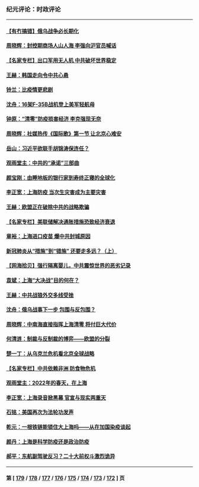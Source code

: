 ### 纪元评论：时政评论
---
#### [【有冇搞错】俄乌战争必长期化](../../pages/nsc1025/n13700356.md) 
#### [周晓辉：封控期商场人山人海 李强向沪官员喊话](../../pages/nsc1025/n13701364.md) 
#### [【名家专栏】出口军用无人机 中共破坏世界稳定](../../pages/nsc1025/n13699664.md) 
#### [王赫：韩国走向令中共心悬](../../pages/nsc1025/n13701470.md) 
#### [铃兰：比疫情更悲剧](../../pages/nsc1025/n13701382.md) 
#### [沈舟：16架F-35B战机登上美军轻航母](../../pages/nsc1025/n13701002.md) 
#### [钟原：“清零”防疫损害经济 李克强现无奈](../../pages/nsc1025/n13700280.md) 
#### [周晓辉：社媒热传《国际歌》第一节 让北京心难安](../../pages/nsc1025/n13700202.md) 
#### [岳山：习近平欲联手胡锦涛保连任？](../../pages/nsc1025/n13699342.md) 
#### [观雨堂主：中共的“承诺”三部曲](../../pages/nsc1025/n13699263.md) 
#### [颜宝刚：由睡地板的银行家到寿终正寝的全球化](../../pages/nsc1025/n13699173.md) 
#### [李正宽：上海防疫 当次生灾害成为主要灾害](../../pages/nsc1025/n13698789.md) 
#### [王赫：欧盟正在破除中共的战略欺骗](../../pages/nsc1025/n13697877.md) 
#### [【名家专栏】美联储解决通胀措施恐致经济衰退](../../pages/nsc1025/n13697010.md) 
#### [章裕：上海进口疫苗 爆中共封城原因](../../pages/nsc1025/n13696731.md) 
#### [新冠肺炎从“措施”到“错施” 还要走多远？（上）](../../pages/nsc1025/n13696709.md) 
#### [【网海拾贝】强行隔离婴儿，中共震惊世界的恶劣记录](../../pages/nsc1025/n13696703.md) 
#### [袁斌：上海“大决战”目的何在？](../../pages/nsc1025/n13696663.md) 
#### [王赫：中共战狼外交多线受挫](../../pages/nsc1025/n13695945.md) 
#### [沈舟：俄乌战事下一步 包围与反包围？](../../pages/nsc1025/n13696190.md) 
#### [周晓辉：中南海直接指挥上海清零 将付巨大代价](../../pages/nsc1025/n13695578.md) 
#### [何清涟：制裁与反制裁的博弈——欧盟的分裂](../../pages/nsc1025/n13695772.md) 
#### [楚一丁：从乌克兰危机看北京全球战略](../../pages/nsc1025/n13695479.md) 
#### [【名家专栏】中共依赖非洲 防食物危机](../../pages/nsc1025/n13694990.md) 
#### [观雨堂主：2022年的春天，在上海](../../pages/nsc1025/n13694587.md) 
#### [李正宽：上海录音掀黑幕 官宣与现实两重天](../../pages/nsc1025/n13694500.md) 
#### [石铭：美国再次为法轮功发声](../../pages/nsc1025/n13694467.md) 
#### [乾元：一根铁链能锁住大上海吗——从在加国染疫谈起](../../pages/nsc1025/n13694190.md) 
#### [颜丹：上海是科学防疫还是政治防疫](../../pages/nsc1025/n13693076.md) 
#### [郝平：东航副驾驶反习？二十大前权斗激烈诡异](../../pages/nsc1025/n13693086.md) 

---
#### 第 [ [179](./179.md) / [178](./178.md) / [177](./177.md) / [176](./176.md) / [175](./175.md) / [174](./174.md) / [173](./173.md) / [172](./172.md) ] 页
